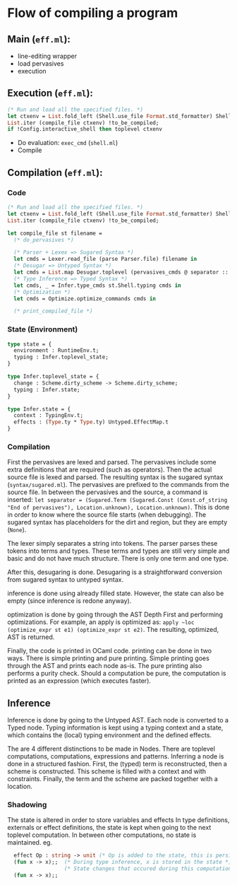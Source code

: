 # Flow of compiling a program

## Main (`eff.ml`):
* line-editing wrapper
* load pervasives
* execution

## Execution (`eff.ml`):
```ocaml
(* Run and load all the specified files. *)
let ctxenv = List.fold_left (Shell.use_file Format.std_formatter) Shell.initial_state !files in
List.iter (compile_file ctxenv) !to_be_compiled;
if !Config.interactive_shell then toplevel ctxenv
```
* Do evaluation: `exec_cmd` (`shell.ml`)
* Compile

## Compilation (`eff.ml`):
### Code
```ocaml
(* Run and load all the specified files. *)
let ctxenv = List.fold_left (Shell.use_file Format.std_formatter) Shell.initial_state !files in
List.iter (compile_file ctxenv) !to_be_compiled;
```
```ocaml
let compile_file st filename =
  (* do_pervasives *)

  (* Parser + Lexex => Sugared Syntax *)
  let cmds = Lexer.read_file (parse Parser.file) filename in
  (* Desugar => Untyped Syntax *)
  let cmds = List.map Desugar.toplevel (pervasives_cmds @ separator :: cmds) in
  (* Type Inference => Typed Syntax *)
  let cmds, _ = Infer.type_cmds st.Shell.typing cmds in
  (* Optimization *)
  let cmds = Optimize.optimize_commands cmds in

  (* print_compiled_file *)
```

### State (Environment)
```ocaml
type state = {
  environment : RuntimeEnv.t;
  typing : Infer.toplevel_state;
}

type Infer.toplevel_state = {
  change : Scheme.dirty_scheme -> Scheme.dirty_scheme;
  typing : Infer.state;
}

type Infer.state = {
  context : TypingEnv.t;
  effects : (Type.ty * Type.ty) Untyped.EffectMap.t
}
```

### Compilation
First the pervasives are lexed and parsed. The pervasives include some extra definitions that are required (such as operators). Then the actual source file is lexed and parsed. The resulting syntax is the sugared syntax (`syntax/sugared.ml`). The pervasives are prefixed to the commands from the source file. In between the pervasives and the source, a command is inserted: `let separator = (Sugared.Term (Sugared.Const (Const.of_string "End of pervasives"), Location.unknown), Location.unknown)`. This is done in order to know where the source file starts (when debugging). The sugared syntax has placeholders for the dirt and region, but they are empty (`None`).

The lexer simply separates a string into tokens. The parser parses these tokens into terms and types. These terms and types are still very simple and basic and do not have much structure. There is only one term and one type.

After this, desugaring is done. Desugaring is a straightforward conversion from sugared syntax to untyped syntax.

inference is done using already filled state. However, the state can also be empty (since inference is redone anyway).

optimization is done by going through the AST Depth First and performing optimizations. For example, an apply is optimized as: `apply ~loc (optimize_expr st e1) (optimize_expr st e2)`. The resulting, optimized, AST is returned.

Finally, the code is printed in OCaml code. printing can be done in two ways. There is simple printing and pure printing. Simple printing goes through the AST and prints each node as-is. The pure printing also performs a purity check. Should a computation be pure, the computation is printed as an expression (which executes faster).

## Inference
Inference is done by going to the Untyped AST. Each node is converted to a Typed node. Typing information is kept using a typing context and a state, which contains the (local) typing environment and the defined effects.

The are 4 different distinctions to be made in Nodes. There are toplevel computations, computations, expressions and patterns. Inferring a node is done in a structured fashion. First, the (typed) term is reconstructed, then a scheme is constructed. This scheme is filled with a context and with constraints. Finally, the term and the scheme are packed together with a location.

### Shadowing
The state is altered in order to store variables and effects
In type definitions, externals or effect definitions, the state is kept when going to the next toplevel computation.
In between other computations, no state is maintained.
eg.
```ocaml
  effect Op : string -> unit (* Op is added to the state, this is persistent *)
  (fun x -> x);;  (* During type inference, x is stored in the state *)
                  (* State changes that occured during this computation are not persistent*)
  (fun x -> x);;
```

